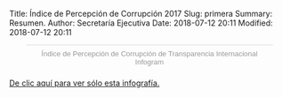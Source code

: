 Title: Índice de Percepción de Corrupción 2017
Slug: primera
Summary: Resumen.
Author: Secretaría Ejecutiva
Date: 2018-07-12 20:11
Modified: 2018-07-12 20:11


<div class="infogram-embed" data-id="_/jBxsz7v0Od0VHWdnv4FU" data-type="interactive" data-title="Índice de Percepción de Corrupción de Transparencia Internacional"></div><script>!function(e,t,n,s){var i="InfogramEmbeds",o=e.getElementsByTagName(t)[0],d=/^http:/.test(e.location)?"http:":"https:";if(/^\/{2}/.test(s)&&(s=d+s),window[i]&&window[i].initialized)window[i].process&&window[i].process();else if(!e.getElementById(n)){var a=e.createElement(t);a.async=1,a.id=n,a.src=s,o.parentNode.insertBefore(a,o)}}(document,"script","infogram-async","https://e.infogram.com/js/dist/embed-loader-min.js");</script><div style="padding:8px 0;font-family:Arial!important;font-size:13px!important;line-height:15px!important;text-align:center;border-top:1px solid #dadada;margin:0 30px"><a href="https://infogram.com/746075b2-5f76-4cab-b812-a373a8e59c0a" style="color:#989898!important;text-decoration:none!important;" target="_blank">Índice de Percepción de Corrupción de Transparencia Internacional</a><br><a href="https://infogram.com" style="color:#989898!important;text-decoration:none!important;" target="_blank" rel="nofollow">Infogram</a></div>

[De clic aquí para ver sólo esta infografía.](https://infogram.com/1pr9xwlm2xy20dbg7zw5kx9zr2smmn6q62l)
